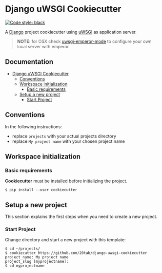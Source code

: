# Django uWSGI Cookiecutter

[![Code style: black](https://img.shields.io/badge/code%20style-black-000000.svg)](https://github.com/python/black)

A [Django](https://docs.djangoproject.com) project cookiecutter using [uWSGI](https://uwsgi-docs.readthedocs.io) as application server.

> **NOTE**: for OSX check [uwsgi-emperor-mode](https://github.com/20tab/uwsgi-emperor-mode) to configure your own local server with emperor.

## Documentation <!-- omit in toc -->

- [Django uWSGI Cookiecutter](#django-uwsgi-cookiecutter)
  - [Conventions](#conventions)
  - [Workspace initialization](#workspace-initialization)
    - [Basic requirements](#basic-requirements)
  - [Setup a new project](#setup-a-new-project)
    - [Start Project](#start-project)

## Conventions

In the following instructions:

- replace `projects` with your actual projects directory
- replace `My project name` with your chosen project name

## Workspace initialization

### Basic requirements

**Cookiecutter** must be installed before initializing the project.

```shell
$ pip install --user cookiecutter
```

## Setup a new project

This section explains the first steps when you need to create a new project.

### Start Project

Change directory and start a new project with this template:

```shell
$ cd ~/projects/
$ cookiecutter https://github.com/20tab/django-uwsgi-cookiecutter
project_name: My project name
project_slug [myprojectname]:
$ cd myprojectname
```

